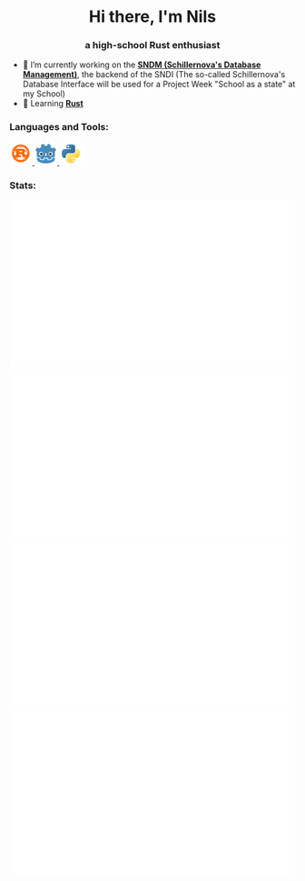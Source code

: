 <h1 align="center">Hi there, I'm Nils</h1>
<h3 align="center">a high-school Rust enthusiast</h3>

- 🔭 I’m currently working on the **[SNDM (Schillernova's Database Management)](https://github.com/nwrenger/sndm)**, the backend of the SNDI (The so-called Schillernova's Database Interface will be used for a Project Week "School as a state" at my School)
- 🦀 Learning **[Rust](https://www.rust-lang.org/)**

<h3 align="left">Languages and Tools:</h3>
<p align="left">
<a href="https://www.rust-lang.org/" target="_blank" rel="noreferrer"> <img src="https://raw.githubusercontent.com/nwrenger/nwrenger/master/rust-icon-orange.svg" alt="rust" width="40" height="40"/> </a> <a href="https://godotengine.org/" target="_blank" rel="noreferrer"> <img src="https://raw.githubusercontent.com/devicons/devicon/master/icons/godot/godot-original.svg" alt="godot" width="40" height="40"/> </a> <a href="https://www.python.org/" target="_blank" rel="noreferrer"> <img src="https://raw.githubusercontent.com/devicons/devicon/master/icons/python/python-original.svg" alt="python" width="40" height="40"/> </a>
<h3 align="left">Stats:</h3>

![](https://raw.githubusercontent.com/nwrenger/github-stats/master/generated/overview.svg#gh-dark-mode-only)
![](https://raw.githubusercontent.com/nwrenger/github-stats/master/generated/overview.svg#gh-light-mode-only)
![](https://raw.githubusercontent.com/nwrenger/github-stats/master/generated/languages.svg#gh-dark-mode-only)
![](https://raw.githubusercontent.com/nwrenger/github-stats/master/generated/languages.svg#gh-light-mode-only)
